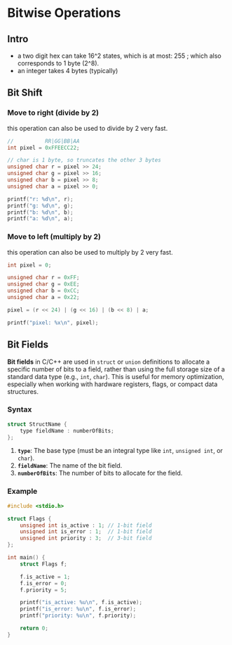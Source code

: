 # Bitwise Operations
## Intro
- a two digit hex can take 16^2 states, which is at most: 255 ; which also corresponds to 1 byte (2^8). 
- an integer takes 4 bytes (typically)

## Bit Shift
### Move to right (divide by 2)
this operation can also be used to divide by 2 very fast.
```c
//          RR|GG|BB|AA
int pixel = 0xFFEECC22; 

// char is 1 byte, so truncates the other 3 bytes
unsigned char r = pixel >> 24; 
unsigned char g = pixel >> 16;
unsigned char b = pixel >> 8;
unsigned char a = pixel >> 0;

printf("r: %d\n", r);
printf("g: %d\n", g);
printf("b: %d\n", b);
printf("a: %d\n", a);
```
### Move to left (multiply by 2)
this operation can also be used to multiply by 2 very fast.
```c
int pixel = 0; 

unsigned char r = 0xFF; 
unsigned char g = 0xEE;
unsigned char b = 0xCC;
unsigned char a = 0x22;

pixel = (r << 24) | (g << 16) | (b << 8) | a;

printf("pixel: %x\n", pixel);
```
## Bit Fields
**Bit fields** in C/C++ are used in `struct` or `union` definitions to allocate a specific number of bits to a field, rather than using the full storage size of a standard data type (e.g., `int`, `char`). This is useful for memory optimization, especially when working with hardware registers, flags, or compact data structures.

### **Syntax**
```c
struct StructName {
    type fieldName : numberOfBits;
};
```

1. **`type`**: The base type (must be an integral type like `int`, `unsigned int`, or `char`).
2. **`fieldName`**: The name of the bit field.
3. **`numberOfBits`**: The number of bits to allocate for the field.


### **Example**
```c
#include <stdio.h>

struct Flags {
    unsigned int is_active : 1; // 1-bit field
    unsigned int is_error : 1;  // 1-bit field
    unsigned int priority : 3;  // 3-bit field
};

int main() {
    struct Flags f;

    f.is_active = 1;
    f.is_error = 0;
    f.priority = 5;

    printf("is_active: %u\n", f.is_active);
    printf("is_error: %u\n", f.is_error);
    printf("priority: %u\n", f.priority);

    return 0;
}
```
